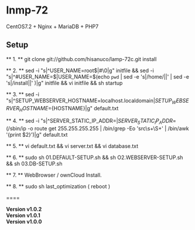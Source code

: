 # lnmp-72
CentOS7.2 + Nginx + MariaDB + PHP7    

## Setup
** 1. ** git clone git://github.com/hisanuco/lamp-72c.git install  

** 2. ** sed -i "s|^USER_NAME=root$|#\0|g" initfile && sed -i "s|^#USER_NAME=$|USER_NAME=$(echo `pwd` | sed -e 's|/home/||' | sed -e 's|/install||' )|g" initfile && vi initfile && sh startup  

** 3. ** sed -i "s|^SETUP_WEBSERVER_HOSTNAME=localhost.localdomain$|SETUP_WEBSERVER_HOSTNAME=${HOSTNAME}|g" default.txt  

** 4. ** sed -i "s|^SERVER_STATIC_IP_ADDR=$|SERVER_STATIC_IP_ADDR=$(/sbin/ip -o route get 255.255.255.255 | /bin/grep -Eo 'src\s+\S+' | /bin/awk '{print $2}')|g" default.txt  

** 5. ** vi default.txt && vi server.txt && vi database.txt   

** 6. ** sudo sh 01.DEFAULT-SETUP.sh && sh O2.WEBSERVER-SETUP.sh && sh 03.DB-SETUP.sh  

** 7. ** WebBrowser / ownCloud Install.  

** 8. ** sudo sh last_optimization ( reboot )  

====

**Version v1.0.2**  
**Version v1.0.1**  
**Version v1.0.0**  
